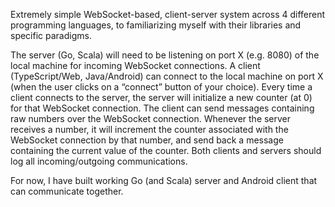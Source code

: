Extremely simple WebSocket-based, client-server system across 4 different programming languages, to familiarizing myself with their libraries and specific paradigms. 

The server (Go, Scala) will need to be listening on port X (e.g. 8080) of the local machine for incoming WebSocket connections.
A client (TypeScript/Web, Java/Android) can connect to the local machine on port X (when the user clicks on a “connect” button of your choice).
Every time a client connects to the server, the server will initialize a new counter (at 0) for that WebSocket connection.
The client can send messages containing raw numbers over the WebSocket connection. Whenever the server receives a number, it will increment the counter associated with the WebSocket connection by that number, and send back a message containing the current value of the counter.
Both clients and servers should log all incoming/outgoing communications.

For now, I have built working Go (and Scala) server and Android client that can communicate together.


